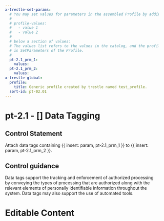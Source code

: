 ```yaml
---
x-trestle-set-params:
  # You may set values for parameters in the assembled Profile by adding
  #
  # profile-values:
  #   - value 1
  #   - value 2
  #
  # below a section of values:
  # The values list refers to the values in the catalog, and the profile-values represent values
  # in SetParameters of the Profile.
  #
  pt-2.1_prm_1:
    values:
  pt-2.1_prm_2:
    values:
x-trestle-global:
  profile:
    title: Generic profile created by trestle named test_profile.
  sort-id: pt-02.01
---
```


# pt-2.1 - \[\] Data Tagging

## Control Statement

Attach data tags containing {{ insert: param, pt-2.1_prm_1 }} to {{ insert: param, pt-2.1_prm_2 }}.

## Control guidance

Data tags support the tracking and enforcement of authorized processing by conveying the types of processing that are authorized along with the relevant elements of personally identifiable information throughout the system. Data tags may also support the use of automated tools.

# Editable Content

<!-- Make additions and edits below -->
<!-- The above represents the contents of the control as received by the profile, prior to additions. -->
<!-- If the profile makes additions to the control, they will appear below. -->
<!-- The above markdown may not be edited but you may edit the content below, and/or introduce new additions to be made by the profile. -->
<!-- If there is a yaml header at the top, parameter values may be edited. Use --set-parameters to incorporate the changes during assembly. -->
<!-- The content here will then replace what is in the profile for this control, after running profile-assemble. -->
<!-- The current profile has no added parts for this control, but you may add new ones here. -->
<!-- Each addition must have a heading either of the form ## Control my_addition_name -->
<!-- or ## Part a. (where the a. refers to one of the control statement labels.) -->
<!-- "## Control" parts are new parts added after the statement part. -->
<!-- "## Part" parts are new parts added into the top-level statement part with that label. -->
<!-- Subparts may be added with nested hash levels of the form ### My Subpart Name -->
<!-- underneath the parent ## Control or ## Part being added -->
<!-- See https://ibm.github.io/compliance-trestle/tutorials/ssp_profile_catalog_authoring/ssp_profile_catalog_authoring for guidance. -->
